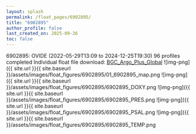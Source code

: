 ```yaml
---
layout: splash
permalink: /float_pages/6902895/
title: "6902895"
author_profile: false
last_created_on: 2025-09-26
toc: false
---
```

 
6902895: OVIDE (2022-05-29T13:09 to 2024-12-25T19:30)
96 profiles completed
Individual float file download: [BGC_Argo_Plus_Global](https://ftp.soest.hawaii.edu/bgc_argo_plus/Individual_Floats/outliers_removed/6902895_Sprof_processed.nc)
![img-png]({{ site.url }}{{ site.baseurl }}/assets/images/float_figures/6902895/01_6902895_map.png
![img-png]({{ site.url }}{{ site.baseurl }}/assets/images/float_figures/6902895/6902895_DOXY.png
![img-png]({{ site.url }}{{ site.baseurl }}/assets/images/float_figures/6902895/6902895_PRES.png
![img-png]({{ site.url }}{{ site.baseurl }}/assets/images/float_figures/6902895/6902895_PSAL.png
![img-png]({{ site.url }}{{ site.baseurl }}/assets/images/float_figures/6902895/6902895_TEMP.png

